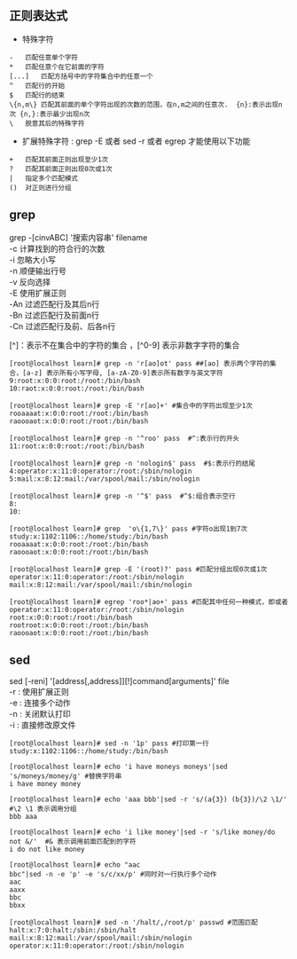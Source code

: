 ## 正则表达式  
- 特殊字符
```
-	匹配任意单个字符  
*	匹配任意个在它前面的字符  
[...]	匹配方括号中的字符集合中的任意一个  
^	匹配行的开始  
$	匹配行的结束  
\{n,m\}	匹配其前面的单个字符出现的次数的范围，在n,m之间的任意次.  {n}:表示出现n次 {n,}:表示最少出现n次	  
\	脱意其后的特殊字符  
```

- 扩展特殊字符 : grep -E 或者 sed -r 或者 egrep 才能使用以下功能
```
+	匹配其前面正则出现至少1次  
?	匹配其前面正则出现0次或1次  
|	指定多个匹配模式  
()	对正则进行分组  
```

## grep  

grep -[cinvABC] '搜索内容串' filename  
-c 计算找到的符合行的次数   
-i 忽略大小写   
-n 顺便输出行号   
-v 反向选择  
-E 使用扩展正则  
-An 过滤匹配行及其后n行  
-Bn 过滤匹配行及前面n行  
-Cn 过滤匹配行及前、后各n行  


[^]：表示不在集合中的字符的集合 ，[^0-9] 表示非数字字符的集合   
```  
[root@localhost learn]# grep -n 'r[ao]ot' pass ##[ao] 表示两个字符的集合，[a-z] 表示所有小写字母, [a-zA-Z0-9]表示所有数字与英文字符  
9:root:x:0:0:root:/root:/bin/bash  
10:raot:x:0:0:root:/root:/bin/bash  

[root@localhost learn]# grep -E 'r[ao]+' #集合中的字符出现至少1次  
rooaaaat:x:0:0:root:/root:/bin/bash  
raoooaot:x:0:0:root:/root:/bin/bash  

[root@localhost learn]# grep -n '^roo' pass  #^:表示行的开头  
11:root:x:0:0:root:/root:/bin/bash  

[root@localhost learn]# grep -n 'nologin$' pass  #$:表示行的结尾  
4:operator:x:11:0:operator:/root:/sbin/nologin  
5:mail:x:8:12:mail:/var/spool/mail:/sbin/nologin  

[root@localhost learn]# grep -n '^$' pass  #^$:组合表示空行  
8:  
10:  

[root@localhost learn]# grep  'o\{1,7\}' pass #字符o出现1到7次  
study:x:1102:1106::/home/study:/bin/bash  
rooaaaat:x:0:0:root:/root:/bin/bash  
raoooaot:x:0:0:root:/root:/bin/bash  

[root@localhost learn]# grep -E '(root)?' pass #匹配分组出现0次或1次  
operator:x:11:0:operator:/root:/sbin/nologin  
mail:x:8:12:mail:/var/spool/mail:/sbin/nologin  

[root@localhost learn]# egrep 'roo*|ao+' pass #匹配其中任何一种模式，即或者  
operator:x:11:0:operator:/root:/sbin/nologin  
root:x:0:0:root:/root:/bin/bash  
rootroot:x:0:0:root:/root:/bin/bash  
raoooaot:x:0:0:root:/root:/bin/bash  
```  

## sed  
sed [-reni] '[address[,address]][!]command[arguments]' file  
-r : 使用扩展正则  
-e : 连接多个动作  
-n : 关闭默认打印  
-i : 直接修改原文件  

```  
[root@localhost learn]# sed -n '1p' pass #打印第一行  
study:x:1102:1106::/home/study:/bin/bash   

[root@localhost learn]# echo 'i have moneys moneys'|sed 's/moneys/money/g' #替换字符串  
i have money money  

[root@localhost learn]# echo 'aaa bbb'|sed -r 's/(a{3}) (b{3})/\2 \1/' #\2 \1 表示调用分组  
bbb aaa  

[root@localhost learn]# echo 'i like money'|sed -r 's/like money/do not &/'  #& 表示调用前面匹配到的字符  
i do not like money  

[root@localhost learn]# echo "aac  
bbc"|sed -n -e 'p' -e 's/c/xx/p' #同时对一行执行多个动作  
aac  
aaxx  
bbc  
bbxx  

[root@localhost learn]# sed -n '/halt/,/root/p' passwd #范围匹配  
halt:x:7:0:halt:/sbin:/sbin/halt  
mail:x:8:12:mail:/var/spool/mail:/sbin/nologin  
operator:x:11:0:operator:/root:/sbin/nologin  
